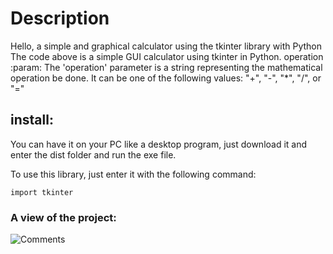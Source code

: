 # Description
<p>Hello, a simple and graphical calculator using the tkinter library with Python
The code above is a simple GUI calculator using tkinter in Python.
operation :param: The 'operation' parameter is a string representing the mathematical operation
be done. It can be one of the following values: "+", "-", "*", "/", or "="</p>

## install:
<p>You can have it on your PC like a desktop program, just download it and enter the dist folder and run the exe file.</p>

To use this library, just enter it with the following command:

    import tkinter



### A view of the project:
![Comments](https://user-images.githubusercontent.com/148723252/281414286-a506470a-4684-4fba-9af4-79c58d57910e.PNG)


